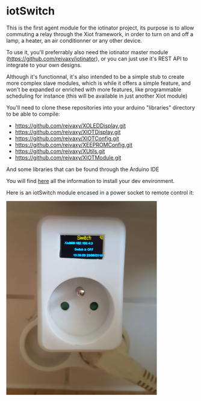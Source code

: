 # iotSwitch

This is the first agent module for the iotinator project, its purpose is to allow commuting a relay through the Xiot framework, in order to turn on and off a lamp, a heater, an air conditionner or any other device.

To use it, you'll preferrably also need the iotinator master module (https://github.com/reivaxy/iotinator), or you can just use it's REST API to integrate to your own designs.

Although it's functionnal, it's also intended to be a simple stub to create more complex slave modules, which is while it offers a simple feature, and won't be expanded or enriched with more features, like programmable scheduling for instance (this will be available in just another Xiot module)

You'll need to clone these repositories into your arduino "libraries" directory to be able to compile:

- https://github.com/reivaxy/XOLEDDisplay.git 
- https://github.com/reivaxy/XIOTDisplay.git
- https://github.com/reivaxy/XIOTConfig.git
- https://github.com/reivaxy/XEEPROMConfig.git
- https://github.com/reivaxy/XUtils.git
- https://github.com/reivaxy/XIOTModule.git


And some libraries that can be found through the Arduino IDE

You will find <a href="https://github.com/reivaxy/iotinator/wiki/07.-Dev-environnement-and-debug">here</a> all the information to install your dev environment.

Here is an iotSwitch module encased in a power socket to remote control it:

<img src="https://raw.githubusercontent.com/reivaxy/iotinator/master/resources/prototype/finished.jpg" width="400px"/>

 
